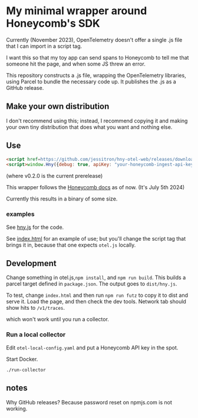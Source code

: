 # My minimal wrapper around Honeycomb's SDK

Currently (November 2023), OpenTelemetry doesn't offer a single .js file that I can import in a script tag.

I want this so that my toy app can send spans to Honeycomb to tell me that someone hit the page, and when some JS threw an error.

This repository constructs a .js file, wrapping the OpenTelemetry libraries, using Parcel to bundle the necessary code up. It publishes the .js as a GitHub release.

## Make your own distribution

I don't recommend using this; instead, I recommend copying it and making your own tiny distribution that does what you want and nothing else.

## Use

```html
<script href=https://github.com/jessitron/hny-otel-web/releases/download/v0.2.0/hny.js"></script>
<script>window.Hny({debug: true, apiKey: "your-honeycomb-ingest-api-key", serviceName: "my-app"})</script>
```

(where v0.2.0 is the current prerelease)

This wrapper follows the [Honeycomb docs](https://docs.honeycomb.io/send-data/javascript-browser/honeycomb-distribution/) as of now.
(It's July 5th 2024)

Currently this results in a binary of some size.

### examples

See [hny.js](https://github.com/jessitron/hny-otel-web/blob/main/src/hny.js) for the code.

See [index.html](https://github.com/jessitron/hny-otel-web/blob/main/src/index.html) for an example of use; but you'll change the script tag that brings it in, because that one expects `otel.js` locally.

## Development

Change something in otel.js,`npm install`, and `npm run build`. This builds a parcel target defined in `package.json`. The output goes to `dist/hny.js`.

To test, change `index.html` and then run `npm run futz` to copy it to dist and serve it. Load the page, and then check the dev tools. Network tab should show hits to `/v1/traces`.

which won't work until you run a collector.

### Run a local collector

Edit `otel-local-config.yaml` and put a Honeycomb API key in the spot.

Start Docker.

`./run-collector`

## notes

Why GitHub releases? Because password reset on npmjs.com is not working.
